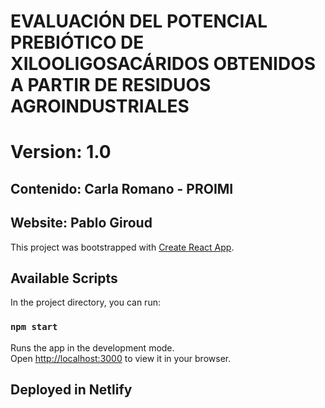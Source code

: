 # EVALUACIÓN DEL POTENCIAL PREBIÓTICO DE XILOOLIGOSACÁRIDOS OBTENIDOS A PARTIR DE RESIDUOS AGROINDUSTRIALES
# Version: 1.0

## Contenido: Carla Romano - PROIMI
## Website: Pablo Giroud

This project was bootstrapped with [Create React App](https://github.com/facebook/create-react-app).

## Available Scripts

In the project directory, you can run:

### `npm start`

Runs the app in the development mode.\
Open [http://localhost:3000](http://localhost:3000) to view it in your browser.

## Deployed in Netlify